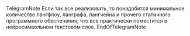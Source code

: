 TelegramNote
Если так все реализовать, то понадобится минимальное количество лангфлоу, ланграфа, лангчейна и прочего статичного программного обеспечения, что все практически поместится в нейросимвольном текстовом слое.
EndOfTelegramNote